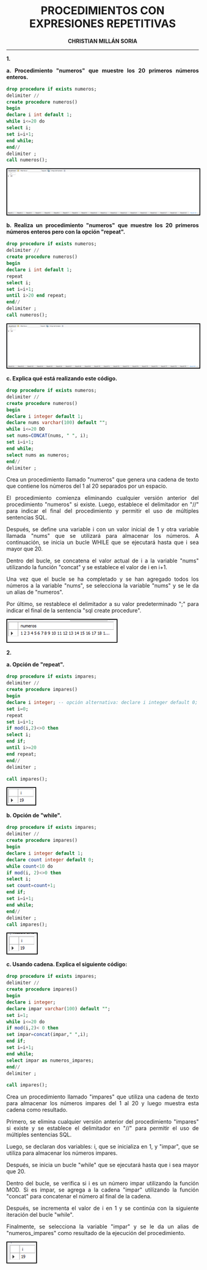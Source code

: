 <style>
  h1, h2, h3, h4, h5, h6{
    text-align: center;
    font-weight: bold;
    border: none;
    margin-bottom: 0px;
  }

  p{
    text-align: justify;
  }

  img{
    border: 2px solid black;
  }
</style>

<h1>PROCEDIMIENTOS CON EXPRESIONES REPETITIVAS</h1>

<h4>CHRISTIAN MILLÁN SORIA</h4>

<hr>

<p><b>1.</b></p>

<p><b>a. Procedimiento "numeros" que muestre los 20 primeros números enteros.</b></p>

```sql
drop procedure if exists numeros;
delimiter //
create procedure numeros()
begin
declare i int default 1;
while i<=20 do
select i;
set i=i+1;
end while;
end//
delimiter ;
call numeros();
```

<img src="img/1.png">

<p><b>b. Realiza un procedimiento "numeros" que muestre los 20 primeros números enteros pero con la opción "repeat".</b></p>

```sql
drop procedure if exists numeros;
delimiter //
create procedure numeros()
begin
declare i int default 1;
repeat
select i;
set i=i+1;
until i>20 end repeat;
end//
delimiter ;
call numeros();
```

<img src="img/2.png">

<p><b>c. Explica qué está realizando este código.</b></p>

```sql
drop procedure if exists numeros;
delimiter //
create procedure numeros()
begin
declare i integer default 1;
declare nums varchar(100) default "";
while i<=20 DO
set nums=CONCAT(nums, " ", i);
set i=i+1;
end while;
select nums as numeros;
end//
delimiter ;
```

<p>Crea un procedimiento llamado "numeros" que genera una cadena de texto que contiene los números del 1 al 20 separados por un espacio.</p>

<p>El procedimiento comienza eliminando cualquier versión anterior del procedimiento "numeros" si existe. Luego, establece el delimitador en "//" para indicar el final del procedimiento y permitir el uso de múltiples sentencias SQL.</p>

<p>Después, se define una variable i con un valor inicial de 1 y otra variable llamada "nums" que se utilizará para almacenar los números. A continuación, se inicia un bucle WHILE que se ejecutará hasta que i sea mayor que 20.</p>

<p>Dentro del bucle, se concatena el valor actual de i a la variable "nums" utilizando la función "concat" y se establece el valor de i en i+1.</p>

<p>Una vez que el bucle se ha completado y se han agregado todos los números a la variable "nums", se selecciona la variable "nums" y se le da un alias de "numeros".</p>

<p>Por último, se restablece el delimitador a su valor predeterminado ";" para indicar el final de la sentencia "sql create procedure".</p>

<img src="img/3.png">

<p><b>2.</b></p>

<p><b>a. Opción de "repeat".</b></p>

```sql
drop procedure if exists impares;
delimiter //
create procedure impares()
begin
declare i integer; -- opción alternativa: declare i integer default 0;
set i=0;
repeat
set i=i+1;
if mod(i,2)<>0 then
select i;
end if;
until i>=20
end repeat;
end//
delimiter ;
```

```sql
call impares();
```

<img src="img/4.png">

<p><b>b. Opción de "while".</b></p>

```sql
drop procedure if exists impares;
delimiter //
create procedure impares()
begin
declare i integer default 1;
declare count integer default 0;
while count<10 do
if mod(i, 2)<>0 then
select i;
set count=count+1;
end if;
set i=i+1;
end while;
end//
delimiter ;
call impares();
```

<img src="img/5.png">

<p><b>c. Usando cadena. Explica el siguiente código:</b></p>

```sql
drop procedure if exists impares;
delimiter //
create procedure impares()
begin
declare i integer;
declare impar varchar(100) default "";
set i=1;
while i<=20 do
if mod(i,2)< 0 then
set impar=concat(impar," ",i);
end if;
set i=i+1;
end while;
select impar as numeros_impares;
end//
delimiter ;
```

```sql
call impares();
```

<p>Crea un procedimiento llamado "impares" que utiliza una cadena de texto para almacenar los números impares del 1 al 20 y luego muestra esta cadena como resultado.</p>

<p>Primero, se elimina cualquier versión anterior del procedimiento "impares" si existe y se establece el delimitador en "//" para permitir el uso de múltiples sentencias SQL.</p>

<p>Luego, se declaran dos variables: i, que se inicializa en 1, y "impar", que se utiliza para almacenar los números impares.</p>

<p>Después, se inicia un bucle "while" que se ejecutará hasta que i sea mayor que 20.</p>

<p>Dentro del bucle, se verifica si i es un número impar utilizando la función MOD. Si es impar, se agrega a la cadena "impar" utilizando la función "concat" para concatenar el número al final de la cadena.</p>

<p>Después, se incrementa el valor de i en 1 y se continúa con la siguiente iteración del bucle "while".</p>

<p>Finalmente, se selecciona la variable "impar" y se le da un alias de "numeros_impares" como resultado de la ejecución del procedimiento.</p>

<img src="img/6.png">